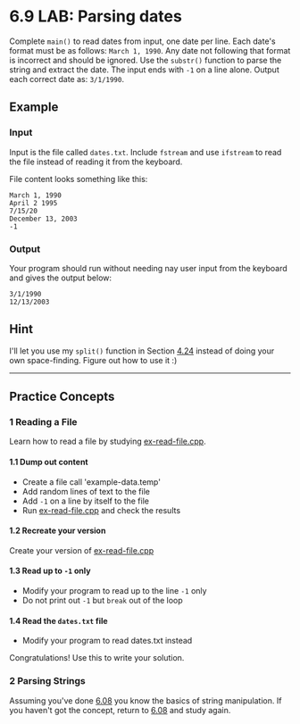 # 6.9 LAB: Parsing dates
Complete `main()` to read dates from input, one date per line.
Each date's format must be as follows: `March 1, 1990`.
Any date not following that format is incorrect and should be ignored.
Use the `substr()` function to parse the string and extract the date.
The input ends with `-1` on a line alone.
Output each correct date as: `3/1/1990`.

## Example
### Input
Input is the file called `dates.txt`.
Include `fstream` and use `ifstream` to read the file instead of reading it
from the keyboard.

File content looks something like this:
```
March 1, 1990
April 2 1995
7/15/20
December 13, 2003
-1
```

### Output
Your program should run without needing nay user input from the keyboard and
gives the output below:
```
3/1/1990
12/13/2003
```

## Hint
I'll let you use my `split()` function in Section [4.24] instead of
doing your own space-finding.
Figure out how to use it :)


---
## Practice Concepts

### 1 Reading a File
Learn how to read a file by studying [ex-read-file.cpp].

#### 1.1 Dump out content
* Create a file call 'example-data.temp'
* Add random lines of text to the file
* Add `-1` on a line by itself to the file
* Run [ex-read-file.cpp] and check the results

#### 1.2 Recreate your version
Create your version of [ex-read-file.cpp]

#### 1.3 Read up to `-1` only
* Modify your program to read up to the line `-1` only
* Do not print out `-1` but `break` out of the loop

#### 1.4 Read the `dates.txt` file
* Modify your program to read dates.txt instead

Congratulations! Use this to write your solution.

### 2 Parsing Strings
Assuming you've done [6.08] you know the basics of string manipulation.
If you haven't got the concept, return to [6.08] and study again.

[4.24]: ../../04-branches/4.24-optional-name-format/paul-solution.cpp
[6.08]: ../06-streams/6.08-optional-parsing-strings/README.md
[ex-read-file.cpp]: ex-read-file.cpp